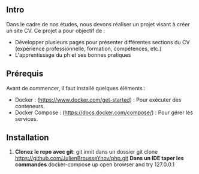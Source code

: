 ## Intro

Dans le cadre de nos études, nous devons réaliser un projet visant à créer un site CV. Ce projet a pour objectif de :

- Développer plusieurs pages pour présenter différentes sections du CV (expérience professionnelle, formation, compétences, etc.)
- L'apprentissage du ph et ses bonnes pratiques

## Prérequis

Avant de commencer, il faut installé quelques éléments :

- Docker : (https://www.docker.com/get-started) : Pour exécuter des conteneurs.
- Docker Compose : (https://docs.docker.com/compose/) : Pour gérer les services.

## Installation

1. **Clonez le repo avec git**:
   git innit dans un dossier
   git clone https://github.com/JulienBrousseYnov/php.git
   **Dans un IDE taper les commandes**
   docker-compose up
   open browser and try 127.0.0.1 